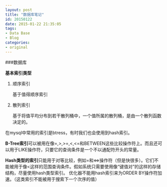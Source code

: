 ```yaml
---
layout: post
title: "数据库笔记"
id: 20150122
date: 2015-01-22 21:35:05
tags: 
- Data Base
- Blog
categories: 
- original
---
```


###数据库

**基本索引类型**

1. 顺序索引

	基于值得顺序索引

2. 散列索引

	基于将值平均分布到若干散列桶中，一个值所属的散列桶，是由一个散列函数决定的。

在mysql中常用的索引是btress，有时我们也会使用到hash索引。

**B-Tree索引**可以被用在像=,>,>=,<,<=和BETWEEN这些比较操作符上。而且还可以用于LIKE操作符，只要它的查询条件是一个不以通配符开头的常量。

**Hash类型的索引**只能用于对等比较，例如=和<=>操作符（但是快很多）。它们不能被用于像<这样的范围查询条件。假如系统只需要使用像“键值对”的这样的存储结构，尽量使用hash类型索引。
优化器不能用hash索引来为ORDER BY操作符加速。（这类索引不能被用于搜索下一个次序的值）